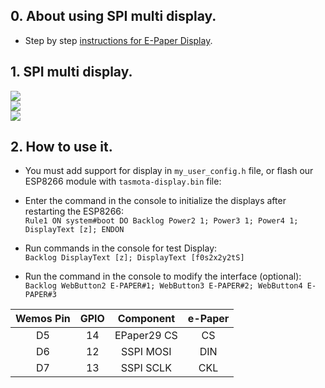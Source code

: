 ## 0. About using SPI multi display.   
 -  Step by step [instructions for E-Paper Display](https://github.com/arendst/Tasmota/discussions/11850).  

## 1. SPI multi display.

![](https://raw.githubusercontent.com/TrDA-hab/Projects/master/SPI%20multi%20display/4151.jpg)  
![](https://raw.githubusercontent.com/TrDA-hab/Projects/master/SPI%20multi%20display/4152.jpg)   
![](https://raw.githubusercontent.com/TrDA-hab/Projects/master/SPI%20multi%20display/20210917_191722.jpg)   

## 2. How to use it.  
 - You must add support for display in `my_user_config.h` file, or flash our ESP8266 module with `tasmota-display.bin` file:    

 - Enter the command in the console to initialize the displays after restarting the ESP8266:  
   `Rule1 ON system#boot DO Backlog Power2 1; Power3 1; Power4 1; DisplayText [z]; ENDON`  
 - Run commands in the console for test Display:    
   `Backlog DisplayText [z]; DisplayText [f0s2x2y2tS]`  
 - Run the command in the console to modify the interface (optional):   
   `Backlog WebButton2 E-PAPER#1; WebButton3 E-PAPER#2; WebButton4 E-PAPER#3`  

Wemos Pin|GPIO|Component|e-Paper|
:-:|:-:|:-:|:-:
D5|14|EPaper29 CS|CS
D6|12|SSPI MOSI|DIN
D7|13|SSPI SCLK|CKL
